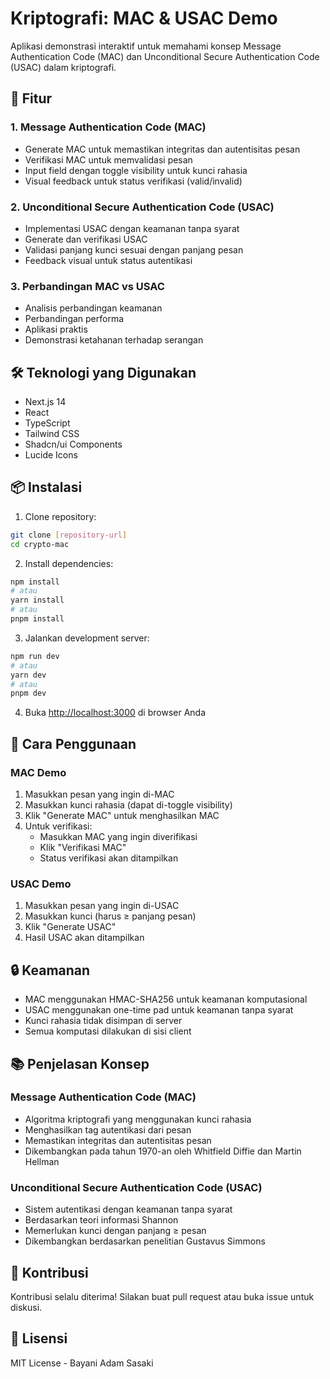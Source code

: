 # Kriptografi: MAC & USAC Demo

Aplikasi demonstrasi interaktif untuk memahami konsep Message Authentication Code (MAC) dan Unconditional Secure Authentication Code (USAC) dalam kriptografi.

## 🚀 Fitur

### 1. Message Authentication Code (MAC)
- Generate MAC untuk memastikan integritas dan autentisitas pesan
- Verifikasi MAC untuk memvalidasi pesan
- Input field dengan toggle visibility untuk kunci rahasia
- Visual feedback untuk status verifikasi (valid/invalid)

### 2. Unconditional Secure Authentication Code (USAC)
- Implementasi USAC dengan keamanan tanpa syarat
- Generate dan verifikasi USAC
- Validasi panjang kunci sesuai dengan panjang pesan
- Feedback visual untuk status autentikasi

### 3. Perbandingan MAC vs USAC
- Analisis perbandingan keamanan
- Perbandingan performa
- Aplikasi praktis
- Demonstrasi ketahanan terhadap serangan

## 🛠️ Teknologi yang Digunakan

- Next.js 14
- React
- TypeScript
- Tailwind CSS
- Shadcn/ui Components
- Lucide Icons

## 📦 Instalasi

1. Clone repository:
```bash
git clone [repository-url]
cd crypto-mac
```

2. Install dependencies:
```bash
npm install
# atau
yarn install
# atau
pnpm install
```

3. Jalankan development server:
```bash
npm run dev
# atau
yarn dev
# atau
pnpm dev
```

4. Buka [http://localhost:3000](http://localhost:3000) di browser Anda

## 🎯 Cara Penggunaan

### MAC Demo
1. Masukkan pesan yang ingin di-MAC
2. Masukkan kunci rahasia (dapat di-toggle visibility)
3. Klik "Generate MAC" untuk menghasilkan MAC
4. Untuk verifikasi:
   - Masukkan MAC yang ingin diverifikasi
   - Klik "Verifikasi MAC"
   - Status verifikasi akan ditampilkan

### USAC Demo
1. Masukkan pesan yang ingin di-USAC
2. Masukkan kunci (harus ≥ panjang pesan)
3. Klik "Generate USAC"
4. Hasil USAC akan ditampilkan

## 🔒 Keamanan

- MAC menggunakan HMAC-SHA256 untuk keamanan komputasional
- USAC menggunakan one-time pad untuk keamanan tanpa syarat
- Kunci rahasia tidak disimpan di server
- Semua komputasi dilakukan di sisi client

## 📚 Penjelasan Konsep

### Message Authentication Code (MAC)
- Algoritma kriptografi yang menggunakan kunci rahasia
- Menghasilkan tag autentikasi dari pesan
- Memastikan integritas dan autentisitas pesan
- Dikembangkan pada tahun 1970-an oleh Whitfield Diffie dan Martin Hellman

### Unconditional Secure Authentication Code (USAC)
- Sistem autentikasi dengan keamanan tanpa syarat
- Berdasarkan teori informasi Shannon
- Memerlukan kunci dengan panjang ≥ pesan
- Dikembangkan berdasarkan penelitian Gustavus Simmons

## 🤝 Kontribusi

Kontribusi selalu diterima! Silakan buat pull request atau buka issue untuk diskusi.

## 📝 Lisensi

MIT License - Bayani Adam Sasaki 